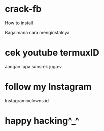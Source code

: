 # crack-fb

How to install

Bagaimana cara menginstalnya

# cek youtube termuxID

Jangan lupa subsrek juga:v

# follow my Instagram

Instagram:xclowns.id

# happy hacking^_^

